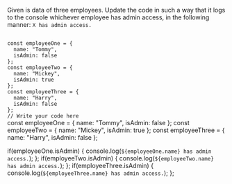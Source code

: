 Given is data of three employees. Update the code in such a way that it logs to the console whichever employee
has admin access, in the following manner:
`X has admin access.`


<codeblock language="javascript" type="exercise" testMode="fixedInput">
<code>
const employeeOne = {
  name: "Tommy",
  isAdmin: false
};
const employeeTwo = {
  name: "Mickey",
  isAdmin: true
};
const employeeThree = {
  name: "Harry",
  isAdmin: false
};
// Write your code here
</code>

<solution>
const employeeOne = {
  name: "Tommy",
  isAdmin: false
};
const employeeTwo = {
  name: "Mickey",
  isAdmin: true
};
const employeeThree = {
  name: "Harry",
  isAdmin: false
};

if(employeeOne.isAdmin) {
  console.log(`${employeeOne.name} has admin access.`);
};
if(employeeTwo.isAdmin) {
  console.log(`${employeeTwo.name} has admin access.`);
};
if(employeeThree.isAdmin) {
  console.log(`${employeeThree.name} has admin access.`);
};
</solution>
</codeblock>
